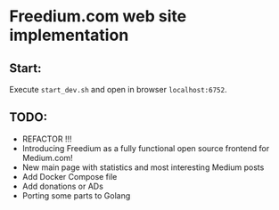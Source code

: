 # Freedium.com web site implementation

## Start:
Execute `start_dev.sh` and open in browser `localhost:6752`.

## TODO:
 - REFACTOR !!!
 - Introducing Freedium as a fully functional open source frontend for Medium.com!
 - New main page with statistics and most interesting Medium posts
 - Add Docker Compose file
 - Add donations or ADs
 - Porting some parts to Golang

